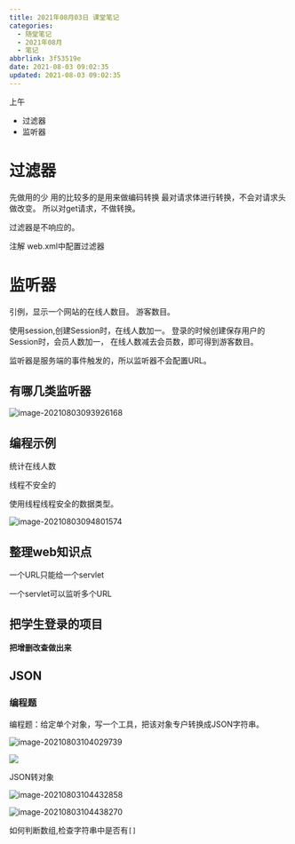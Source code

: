 ```yaml
---
title: 2021年08月03日 课堂笔记
categories:
  - 随堂笔记
  - 2021年08月
  - 笔记
abbrlink: 3f53519e
date: 2021-08-03 09:02:35
updated: 2021-08-03 09:02:35
---
```

上午
- 过滤器
- 监听器

# 过滤器
先做用的少
用的比较多的是用来做编码转换
最对请求体进行转换，不会对请求头做改变。
所以对get请求，不做转换。


过滤器是不响应的。

注解
web.xml中配置过滤器

# 监听器
引例，显示一个网站的在线人数目。
游客数目。

使用session,创建Session时，在线人数加一。
登录的时候创建保存用户的Session时，会员人数加一，
在线人数减去会员数，即可得到游客数目。

监听器是服务端的事件触发的，所以监听器不会配置URL。

## 有哪几类监听器



![image-20210803093926168](https://gitee.com/XiaoLan223/images/raw/master/Blog/Sum/20210803093926.png)





## 编程示例

统计在线人数



线程不安全的

使用线程线程安全的数据类型。

![image-20210803094801574](https://gitee.com/XiaoLan223/images/raw/master/Blog/Sum/20210803094801.png)



## 整理web知识点

一个URL只能给一个servlet

一个servlet可以监听多个URL


## 把学生登录的项目
**把增删改查做出来**

## JSON

### 编程题

编程题：给定单个对象，写一个工具，把该对象专户转换成JSON字符串。

![image-20210803104029739](https://gitee.com/XiaoLan223/images/raw/master/Blog/Sum/20210803104029.png)

![](https://gitee.com/XiaoLan223/images/raw/master/Blog/Sum/20210803104029.png)

JSON转对象

![image-20210803104432858](https://gitee.com/XiaoLan223/images/raw/master/Blog/Sum/20210803104432.png)

![image-20210803104438270](https://gitee.com/XiaoLan223/images/raw/master/Blog/Sum/20210803104438.png)

如何判断数组,检查字符串中是否有`[]`

